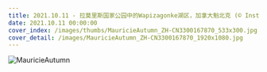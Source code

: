 ```yaml
---
title: 2021.10.11 - 拉莫里斯国家公园中的Wapizagonke湖区，加拿大魁北克 (© Instants/Getty Images)
date: 2021.10.11 00:00:00
cover_index: /images/thumbs/MauricieAutumn_ZH-CN3300167870_533x300.jpg
cover_detail: /images/MauricieAutumn_ZH-CN3300167870_1920x1080.jpg
---
```


![MauricieAutumn](/images/MauricieAutumn_ZH-CN3300167870_1920x1080.jpg)

